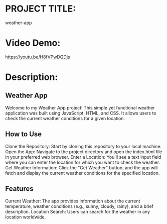 # PROJECT TITLE: 
weather-app

# Video Demo:  
https://youtu.be/H8fVPwDQDjs

# Description:

## Weather App
Welcome to my Weather App project! This simple yet functional weather application was built using JavaScript, HTML, and CSS. It allows users to check the current weather conditions for a given location.

## How to Use
Clone the Repository: Start by cloning this repository to your local machine.
Open the App: Navigate to the project directory and open the index.html file in your preferred web browser.
Enter a Location: You'll see a text input field where you can enter the location for which you want to check the weather.
Get Weather Information: Click the "Get Weather" button, and the app will fetch and display the current weather conditions for the specified location.

## Features
Current Weather: The app provides information about the current temperature, weather conditions (e.g., sunny, cloudy, rainy), and a brief description.
Location Search: Users can search for the weather in any location worldwide.
